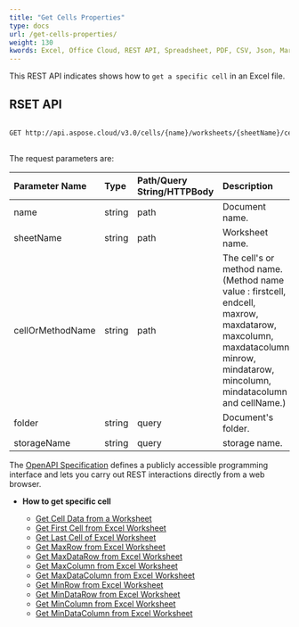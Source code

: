 ```yaml
---
title: "Get Cells Properties"
type: docs
url: /get-cells-properties/
weight: 130
kwords: Excel, Office Cloud, REST API, Spreadsheet, PDF, CSV, Json, Markdown, Get Cells Properties
---
```


This REST API indicates shows how to `get a specific cell` in an Excel file.

## RSET API
 
```bash
 
GET http://api.aspose.cloud/v3.0/cells/{name}/worksheets/{sheetName}/cells/{cellOrMethodName}
 
```
The request parameters are: 
 
| Parameter Name | Type | Path/Query String/HTTPBody | Description| 
| :- | :- | :- |:- | 
| name | string | path | Document name. |
| sheetName | string | path | Worksheet name. |
| cellOrMethodName | string | path | The cell's or method name. (Method name value : firstcell, endcell, maxrow, maxdatarow, maxcolumn, maxdatacolumn, minrow, mindatarow, mincolumn, mindatacolumn and cellName.) |
| folder | string | query | Document's folder. |
| storageName | string | query | storage name. |
 
The [OpenAPI Specification](https://apireference.aspose.cloud/cells/#/Cells/GetWorksheetCell) defines a publicly accessible programming interface and lets you carry out REST interactions directly from a web browser.


- **How to get specific cell**

   - [Get Cell Data from a Worksheet](/cells/get-cell-data-from-a-worksheet/)
   - [Get First Cell from Excel Worksheet](/cells/get-first-cell-from-excel-worksheet/)
   - [Get Last Cell of Excel Worksheet](/cells/get-last-cell-of-excel-worksheet/)
   - [Get MaxRow from Excel Worksheet](/cells/get-maxrow-from-excel-worksheet/)
   - [Get MaxDataRow from Excel Worksheet](/cells/get-maxdatarow-from-excel-worksheet/)
   - [Get MaxColumn from Excel Worksheet](/cells/get-maxcolumn-from-excel-worksheet/)
   - [Get MaxDataColumn from Excel Worksheet](/cells/get-maxdatacolumn-from-excel-worksheet/)
   - [Get MinRow from Excel Worksheet](/cells/get-minrow-from-excel-worksheet/)
   - [Get MinDataRow from Excel Worksheet](/cells/get-mindatarow-from-excel-worksheet/)
   - [Get MinColumn from Excel Worksheet](/cells/get-mincolumn-from-excel-worksheet/)
   - [Get MinDataColumn from Excel Worksheet](/cells/get-mindatacolumn-from-excel-worksheet/)
